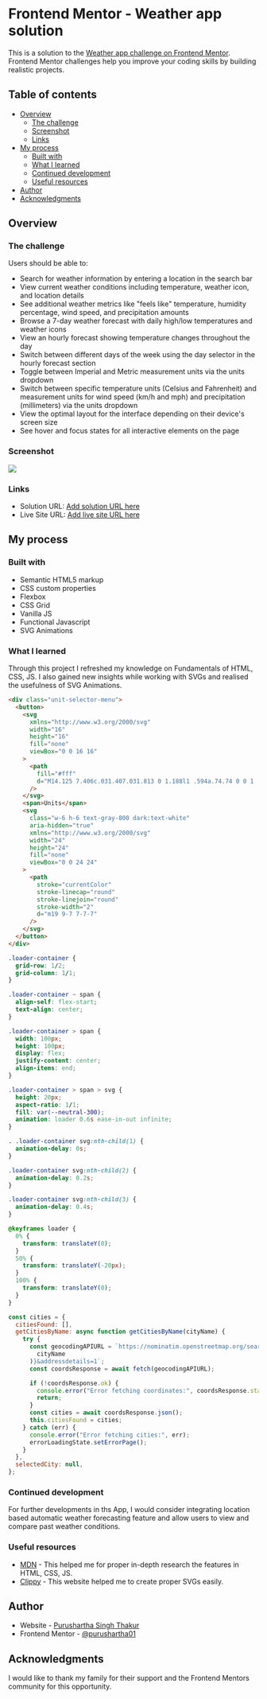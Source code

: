 # Frontend Mentor - Weather app solution

This is a solution to the [Weather app challenge on Frontend Mentor](https://www.frontendmentor.io/challenges/weather-app-K1FhddVm49). Frontend Mentor challenges help you improve your coding skills by building realistic projects.

## Table of contents

- [Overview](#overview)
  - [The challenge](#the-challenge)
  - [Screenshot](#screenshot)
  - [Links](#links)
- [My process](#my-process)
  - [Built with](#built-with)
  - [What I learned](#what-i-learned)
  - [Continued development](#continued-development)
  - [Useful resources](#useful-resources)
- [Author](#author)
- [Acknowledgments](#acknowledgments)

## Overview

### The challenge

Users should be able to:

- Search for weather information by entering a location in the search bar
- View current weather conditions including temperature, weather icon, and location details
- See additional weather metrics like "feels like" temperature, humidity percentage, wind speed, and precipitation amounts
- Browse a 7-day weather forecast with daily high/low temperatures and weather icons
- View an hourly forecast showing temperature changes throughout the day
- Switch between different days of the week using the day selector in the hourly forecast section
- Toggle between Imperial and Metric measurement units via the units dropdown
- Switch between specific temperature units (Celsius and Fahrenheit) and measurement units for wind speed (km/h and mph) and precipitation (millimeters) via the units dropdown
- View the optimal layout for the interface depending on their device's screen size
- See hover and focus states for all interactive elements on the page

### Screenshot

![](./assets/Weather-App-Challenge-Screenshot.png)

### Links

- Solution URL: [Add solution URL here](https://your-solution-url.com)
- Live Site URL: [Add live site URL here](https://your-live-site-url.com)

## My process

### Built with

- Semantic HTML5 markup
- CSS custom properties
- Flexbox
- CSS Grid
- Vanilla JS
- Functional Javascript
- SVG Animations

### What I learned

Through this project I refreshed my knowledge on Fundamentals of HTML, CSS, JS. I also gained new insights while working with SVGs and realised the usefulness of SVG Animations.

```html
<div class="unit-selector-menu">
  <button>
    <svg
      xmlns="http://www.w3.org/2000/svg"
      width="16"
      height="16"
      fill="none"
      viewBox="0 0 16 16"
    >
      <path
        fill="#fff"
        d="M14.125 7.406c.031.407.031.813 0 1.188l1 .594a.74.74 0 0 1 .344.843c-.344 1.313-1.063 2.5-2 3.469-.25.219-.625.281-.906.125l-1-.594c-.25.188-.72.469-1.032.594v1.156a.733.733 0 0 1-.562.719A7.765 7.765 0 0 1 6 15.5c-.313-.063-.563-.406-.563-.719v-1.156a5.54 5.54 0 0 1-1.03-.594l-1 .594c-.282.156-.657.094-.907-.125-.938-.969-1.656-2.156-2-3.469a.74.74 0 0 1 .344-.844l1-.593c-.032-.156-.032-.406-.032-.594 0-.156 0-.406.032-.594l-1-.562A.74.74 0 0 1 .5 6c.344-1.313 1.063-2.5 2-3.469.25-.219.625-.281.906-.125l1 .594c.25-.188.719-.469 1.032-.594V1.25c0-.344.218-.625.562-.719a7.766 7.766 0 0 1 3.969 0c.312.063.562.406.562.719v1.156c.313.125.781.406 1.031.594l1-.594c.282-.156.657-.094.907.125.937.969 1.656 2.156 2 3.469a.74.74 0 0 1-.344.844l-1 .562Zm-1.656 2c.25-1.312.25-1.469 0-2.781l1.375-.781c-.188-.563-.688-1.375-1.063-1.813l-1.375.782c-.969-.844-1.125-.938-2.375-1.375V1.843C8.75 1.812 8.281 1.75 8 1.75c-.313 0-.781.063-1.063.094v1.593c-1.25.438-1.375.532-2.375 1.376L3.188 4.03c-.468.532-.812 1.157-1.062 1.813l1.375.781c-.25 1.313-.25 1.469 0 2.781l-1.375.781c.188.563.688 1.376 1.063 1.813l1.374-.781c.97.844 1.125.937 2.375 1.375v1.594c.282.03.75.093 1.063.093.281 0 .75-.062 1.031-.094v-1.593c1.25-.438 1.375-.531 2.375-1.375l1.375.781c.375-.438.875-1.25 1.063-1.813l-1.375-.78ZM8 5c1.625 0 3 1.375 3 3 0 1.656-1.375 3-3 3a3 3 0 0 1-3-3c0-1.625 1.344-3 3-3Zm0 4.5A1.5 1.5 0 0 0 9.5 8c0-.813-.688-1.5-1.5-1.5A1.5 1.5 0 0 0 6.5 8c0 .844.656 1.5 1.5 1.5Z"
      />
    </svg>
    <span>Units</span>
    <svg
      class="w-6 h-6 text-gray-800 dark:text-white"
      aria-hidden="true"
      xmlns="http://www.w3.org/2000/svg"
      width="24"
      height="24"
      fill="none"
      viewBox="0 0 24 24"
    >
      <path
        stroke="currentColor"
        stroke-linecap="round"
        stroke-linejoin="round"
        stroke-width="2"
        d="m19 9-7 7-7-7"
      />
    </svg>
  </button>
</div>
```

```css
.loader-container {
  grid-row: 1/2;
  grid-column: 1/1;
}

.loader-container ~ span {
  align-self: flex-start;
  text-align: center;
}

.loader-container > span {
  width: 100px;
  height: 100px;
  display: flex;
  justify-content: center;
  align-items: end;
}

.loader-container > span > svg {
  height: 20px;
  aspect-ratio: 1/1;
  fill: var(--neutral-300);
  animation: loader 0.6s ease-in-out infinite;
}

. .loader-container svg:nth-child(1) {
  animation-delay: 0s;
}

.loader-container svg:nth-child(2) {
  animation-delay: 0.2s;
}

.loader-container svg:nth-child(3) {
  animation-delay: 0.4s;
}

@keyframes loader {
  0% {
    transform: translateY(0);
  }
  50% {
    transform: translateY(-20px);
  }
  100% {
    transform: translateY(0);
  }
}
```

```js
const cities = {
  citiesFound: [],
  getCitiesByName: async function getCitiesByName(cityName) {
    try {
      const geocodingAPIURL = `https://nominatim.openstreetmap.org/search?format=json&city=${encodeURIComponent(
        cityName
      )}&addressdetails=1`;
      const coordsResponse = await fetch(geocodingAPIURL);

      if (!coordsResponse.ok) {
        console.error("Error fetching coordinates:", coordsResponse.statusText);
        return;
      }
      const cities = await coordsResponse.json();
      this.citiesFound = cities;
    } catch (err) {
      console.error("Error fetching cities:", err);
      errorLoadingState.setErrorPage();
    }
  },
  selectedCity: null,
};
```

### Continued development

For further developments in ths App, I would consider integrating location based automatic weather forecasting feature and allow users to view and compare past weather conditions.

### Useful resources

- [MDN](https://developer.mozilla.org/en-US/) - This helped me for proper in-depth research the features in HTML, CSS, JS.
- [Clippy](https://bennettfeely.com/clippy/) - This website helped me to create proper SVGs easily.

## Author

- Website - [Purushartha Singh Thakur](https://purushartha01.github.io/Weather-App-Challenge/)
- Frontend Mentor - [@purushartha01](https://www.frontendmentor.io/profile/purushartha01)

## Acknowledgments

I would like to thank my family for their support and the Frontend Mentors community for this opportunity.
